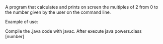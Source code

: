 A program that calculates and prints on screen the multiples of 2 from 0 to the number given by the user on the command line.

Example of use:

Compile the .java code with javac.
After execute 
java powers.class [number]
